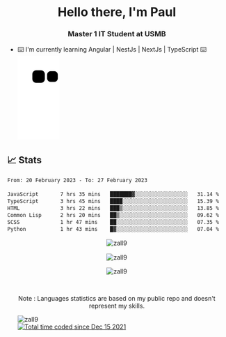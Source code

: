 <h1 align="center">Hello there, I'm Paul</h1> 
<h3 align="center">Master 1 IT Student at USMB </h3>

- ⌨️ I'm currently learning Angular | NestJs | NextJs | TypeScript ⌨️
![Alt text](https://raw.githubusercontent.com/zall9/zall9/output/github-contribution-grid-snake.svg)

## 📈 Stats



<!--START_SECTION:waka-->

```text
From: 20 February 2023 - To: 27 February 2023

JavaScript       7 hrs 35 mins   ███████▓░░░░░░░░░░░░░░░░░   31.14 %
TypeScript       3 hrs 45 mins   ████░░░░░░░░░░░░░░░░░░░░░   15.39 %
HTML             3 hrs 22 mins   ███▒░░░░░░░░░░░░░░░░░░░░░   13.85 %
Common Lisp      2 hrs 20 mins   ██▒░░░░░░░░░░░░░░░░░░░░░░   09.62 %
SCSS             1 hr 47 mins    ██░░░░░░░░░░░░░░░░░░░░░░░   07.35 %
Python           1 hr 43 mins    █▓░░░░░░░░░░░░░░░░░░░░░░░   07.04 %
```

<!--END_SECTION:waka-->
<p align="center">
  <img align="center" src="https://github-readme-stats.vercel.app/api?username=zall9&show_icons=true&locale=en&theme=tokyonight " alt="zall9" />
</p>
<p  align="center"><img align="center" src="https://github-readme-streak-stats.herokuapp.com/?user=zall9&theme=tokyonight" alt="zall9" /></p>
<p  align="center"><img align="center" src="https://github-readme-stats.vercel.app/api/top-langs?username=zall9&show_icons=true&locale=en&layout=compact&theme=tokyonight" alt="zall9" /></p>
<br>
<p  align="center">Note : Languages statistics are based on my public repo and doesn't represent my skills.</p>
<p>
  <ul style="list-style-type: none;">
    <li align="left"><img src="https://komarev.com/ghpvc/?username=zall9&label=Profile%20views&color=0e75b6&style=for-the-badge" alt="zall9" /></li>
    <li align="left"> <a href="https://wakatime.com/@7e787948-bc72-4702-af7b-d57420a332e8"><img src="https://wakatime.com/badge/user/7e787948-bc72-4702-af7b-d57420a332e8.svg?style=for-the-badge" alt="Total time coded since Dec 15 2021" /></a> </li>
  </ul>
</p>

